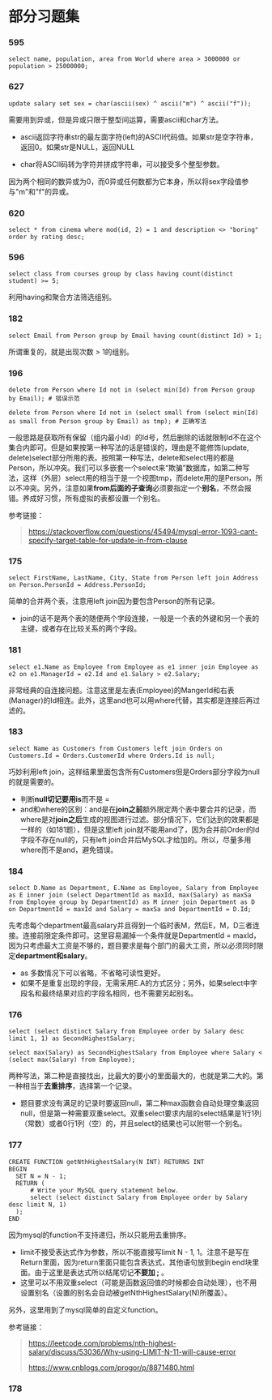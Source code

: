 # 部分习题集

### 595

``` mysql
select name, population, area from World where area > 3000000 or population > 25000000;
```

### 627

``` mysql
update salary set sex = char(ascii(sex) ^ ascii("m") ^ ascii("f"));
```

需要用到异或，但是异或只限于整型间运算，需要ascii和char方法。

* ascii返回字符串str的最左面字符(left)的ASCII代码值。如果str是空字符串，返回0。如果str是NULL，返回NULL

* char将ASCII码转为字符并拼成字符串，可以接受多个整型参数。

因为两个相同的数异或为0，而0异或任何数都为它本身，所以将sex字段值参与"m"和"f"的异或。

### 620

``` mysql
select * from cinema where mod(id, 2) = 1 and description <> "boring" order by rating desc;
```

### 596

``` mysql
select class from courses group by class having count(distinct student) >= 5;
```

利用having和聚合方法筛选组别。

### 182

``` mysql
select Email from Person group by Email having count(distinct Id) > 1;
```

所谓重复的，就是出现次数 > 1的组别。

### 196

``` mysql
delete from Person where Id not in (select min(Id) from Person group by Email);	# 错误示范

delete from Person where Id not in (select small from (select min(Id) as small from Person group by Email) as tmp); # 正确写法
```

一般思路是获取所有保留（组内最小Id）的Id号，然后删除的话就限制Id不在这个集合内即可。但是如果按第一种写法的话是错误的，理由是不能修饰(update, delete)select部分所用的表。按照第一种写法，delete和select用的都是Person，所以冲突。我们可以多嵌套一个select来“欺骗”数据库，如第二种写法，这样（外层）select用的相当于是一个视图tmp，而delete用的是Person，所以不冲突。另外，注意如果**from后面的子查询**必须要指定一个**别名**，不然会报错。养成好习惯，所有虚拟的表都设置一个别名。

参考链接：

> https://stackoverflow.com/questions/45494/mysql-error-1093-cant-specify-target-table-for-update-in-from-clause

### 175

``` mysql
select FirstName, LastName, City, State from Person left join Address on Person.PersonId = Address.PersonId;
```

简单的合并两个表，注意用left join因为要包含Person的所有记录。

* join的话不是两个表的随便两个字段连接，一般是一个表的外键和另一个表的主键，或者存在比较关系的两个字段。

### 181

``` mysql
select e1.Name as Employee from Employee as e1 inner join Employee as e2 on e1.ManagerId = e2.Id and e1.Salary > e2.Salary;
```

非常经典的自连接问题。注意这里是左表(Employee)的MangerId和右表(Manager)的Id相连。此外，这里and也可以用where代替，其实都是连接后再过滤的。

### 183

``` mysql
select Name as Customers from Customers left join Orders on Customers.Id = Orders.CustomerId where Orders.Id is null;
```

巧妙利用left join，这样结果里面包含所有Customers但是Orders部分字段为null的就是需要的。

* 判断**null切记要用is**而不是 =
* and和where的区别：and是在**join之前**额外限定两个表中要合并的记录，而where是对**join之后**生成的视图进行过滤。部分情况下，它们达到的效果都是一样的（如181题），但是这里left join就不能用and了，因为合并前Order的Id字段不存在null的，只有left join合并后MySQL才给加的。所以，尽量多用where而不是and，避免错误。

### 184

``` mysql
select D.Name as Department, E.Name as Employee, Salary from Employee as E inner join (select DepartmentId as maxId, max(Salary) as maxSa from Employee group by DepartmentId) as M inner join Department as D on DepartmentId = maxId and Salary = maxSa and DepartmentId = D.Id;
```

先考虑每个department最高salary并且得到一个临时表M，然后E，M，D三者连接。连接前限定条件即可。这里容易漏掉一个条件就是DepartmentId = maxId，因为只考虑最大工资是不够的，题目要求是每个部门的最大工资，所以必须同时限定**department和salary**。

* as 多数情况下可以省略，不省略可读性更好。
* 如果不是重复出现的字段，无需采用E.A的方式区分；另外，如果select中字段名和最终结果对应的字段名相同，也不需要另起别名。

### 176

``` mysql
select (select distinct Salary from Employee order by Salary desc limit 1, 1) as SecondHighestSalary;

select max(Salary) as SecondHighestSalary from Employee where Salary < (select max(Salary) from Employee);
```

两种写法，第二种是直接找出，比最大的要小的里面最大的，也就是第二大的。第一种相当于**去重排序**，选择第一个记录。

* 题目要求没有满足的记录时要返回null，第二种max函数会自动处理空集返回null，但是第一种需要双重select。双重select要求内层的select结果是1行1列（常数）或者0行1列（空）的，并且select的结果也可以附带一个别名。

### 177

``` mysql
CREATE FUNCTION getNthHighestSalary(N INT) RETURNS INT
BEGIN
  SET N = N - 1;
  RETURN (
      # Write your MySQL query statement below.
      select (select distinct Salary from Employee order by Salary desc limit N, 1)
  );
END
```

因为mysql的function不支持递归，所以只能用去重排序。

* limit不接受表达式作为参数，所以不能直接写limit N - 1, 1。注意不是写在Return里面，因为return里面只能包含表达式，其他语句放到begin end块里面。由于这里是表达式所以结尾切记**不要加 ;** 。
* 这里可以不用双重select（可能是函数返回值的时候都会自动处理），也不用设置别名（设置的别名会自动被getNthHighestSalary(N)所覆盖）。

另外，这里用到了mysql简单的自定义function。

参考链接：

> https://leetcode.com/problems/nth-highest-salary/discuss/53036/Why-using-LIMIT-N-11-will-cause-error
>
> https://www.cnblogs.com/progor/p/8871480.html

### 178

